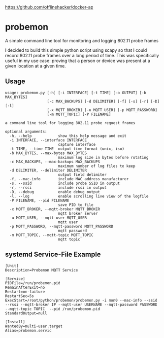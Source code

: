 https://github.com/offlinehacker/docker-ap

# probemon
A simple command line tool for monitoring and logging 802.11 probe frames

I decided to build this simple python script using scapy so that I could record 802.11 probe frames over a long period of time. This was specifically useful in my use case: proving that a person or device was present at a given location at a given time.

## Usage

```
usage: probemon.py [-h] [-i INTERFACE] [-t TIME] [-o OUTPUT] [-b MAX_BYTES]
                   [-c MAX_BACKUPS] [-d DELIMITER] [-f] [-s] [-r] [-D] [-l]
                   [-x MQTT_BROKER] [-u MQTT_USER] [-p MQTT_PASSWORD]
                   [-m MQTT_TOPIC] [-P FILENAME]

a command line tool for logging 802.11 probe request frames

optional arguments:
  -h, --help            show this help message and exit
  -i INTERFACE, --interface INTERFACE
                        capture interface
  -t TIME, --time TIME  output time format (unix, iso)
  -b MAX_BYTES, --max-bytes MAX_BYTES
                        maximum log size in bytes before rotating
  -c MAX_BACKUPS, --max-backups MAX_BACKUPS
                        maximum number of log files to keep
  -d DELIMITER, --delimiter DELIMITER
                        output field delimiter
  -f, --mac-info        include MAC address manufacturer
  -s, --ssid            include probe SSID in output
  -r, --rssi            include rssi in output
  -D, --debug           enable debug output
  -l, --log             enable scrolling live view of the logfile
  -P FILENAME, --pid FILENAME
                        save PID to file
  -x MQTT_BROKER, --mqtt-broker MQTT_BROKER
                        mqtt broker server
  -u MQTT_USER, --mqtt-user MQTT_USER
                        mqtt user
  -p MQTT_PASSWORD, --mqtt-password MQTT_PASSWORD
                        mqtt password
  -m MQTT_TOPIC, --mqtt-topic MQTT_TOPIC
                        mqtt topic
```

## systemd Service-File Example

```
[Unit]
Description=Probemon MQTT Service

[Service]
PIDFile=/run/probemon.pid
RemainAfterExit=no
Restart=on-failure
RestartSec=5s
ExecStart=/root/python/probemon/probemon.py -i mon0 --mac-info --ssid --rssi --mqtt-broker IP --mqtt-user USERNAME --mqtt-password PASSWORD --mqtt-topic TOPIC  --pid /run/probemon.pid
StandardOutput=null

[Install]
WantedBy=multi-user.target
Alias=probemon.servic
```
